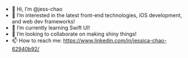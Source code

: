 - 👋 Hi, I’m @jess-chao
- 👀 I’m interested in the latest front-end technologies, iOS development, and web dev frameworks!
- 🌱 I’m currently learning Swift UI!
- 💞️ I’m looking to collaborate on making shiny things! 
- 📫 How to reach me: https://www.linkedin.com/in/jessica-chao-62940b92/

<!---
jess-chao/jess-chao is a ✨ special ✨ repository because its `README.md` (this file) appears on your GitHub profile.
You can click the Preview link to take a look at your changes.
--->
